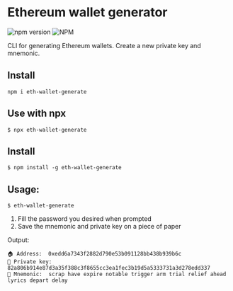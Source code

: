 # Ethereum wallet generator
<p align="left">
<img alt="npm version" src="https://img.shields.io/npm/v/eth-wallet-generator.svg">
<img alt="NPM" src="https://img.shields.io/npm/l/eth-wallet-generator.svg">
</p>
CLI for generating Ethereum wallets. Create a new private key and mnemonic.

## Install

```
npm i eth-wallet-generate
```
## Use with npx
```
$ npx eth-wallet-generate
```

## Install
```
$ npm install -g eth-wallet-generate
```

## Usage:
```
$ eth-wallet-generate
```

1. Fill the password you desired when prompted
2. Save the mnemonic and private key on a piece of paper

Output:
```
🏠 Address:  0xedd6a7343f2882d790e53b091128bb438b939b6c
🔑 Private key:  82a806b914e87d3a35f388c3f8655cc3ea1fec3b19d5a5333731a3d278edd337
📝 Mnemonic:  scrap have expire notable trigger arm trial relief ahead lyrics depart delay
```
